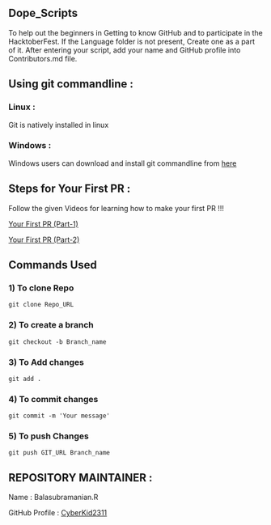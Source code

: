 ## Dope_Scripts
To help out the beginners in Getting to know GitHub and to participate in the HacktoberFest. If the Language folder is not present, Create one as a part of it. After entering your script, add your name and GitHub profile into Contributors.md file.

## Using git commandline :
### Linux :
Git is natively installed in linux
### Windows :
Windows users can download and install git commandline from [here](https://git-scm.com/downloads)


## Steps for Your First PR :
Follow the given Videos for learning how to make your first PR !!!

[Your First PR (Part-1)](https://youtu.be/lgGBELUIQio)

[Your First PR (Part-2)](https://youtu.be/W1Lryq-afSo)



## Commands Used
### 1) To clone Repo
`git clone Repo_URL`

### 2) To create a branch
`git checkout -b Branch_name`

### 3) To Add changes
`git add .`

### 4) To commit changes
`git commit -m 'Your message'`

### 5) To push Changes
`git push GIT_URL Branch_name`


## REPOSITORY MAINTAINER :
Name : Balasubramanian.R

GitHub Profile : [CyberKid2311](https://github.com/Cyberkid2311)
